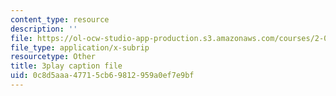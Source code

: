 ```yaml
---
content_type: resource
description: ''
file: https://ol-ocw-studio-app-production.s3.amazonaws.com/courses/2-003sc-engineering-dynamics-fall-2011/0c8d5aaa47715cb69812959a0ef7e9bf_63sIgMvBuEQ.vtt
file_type: application/x-subrip
resourcetype: Other
title: 3play caption file
uid: 0c8d5aaa-4771-5cb6-9812-959a0ef7e9bf
---
```

